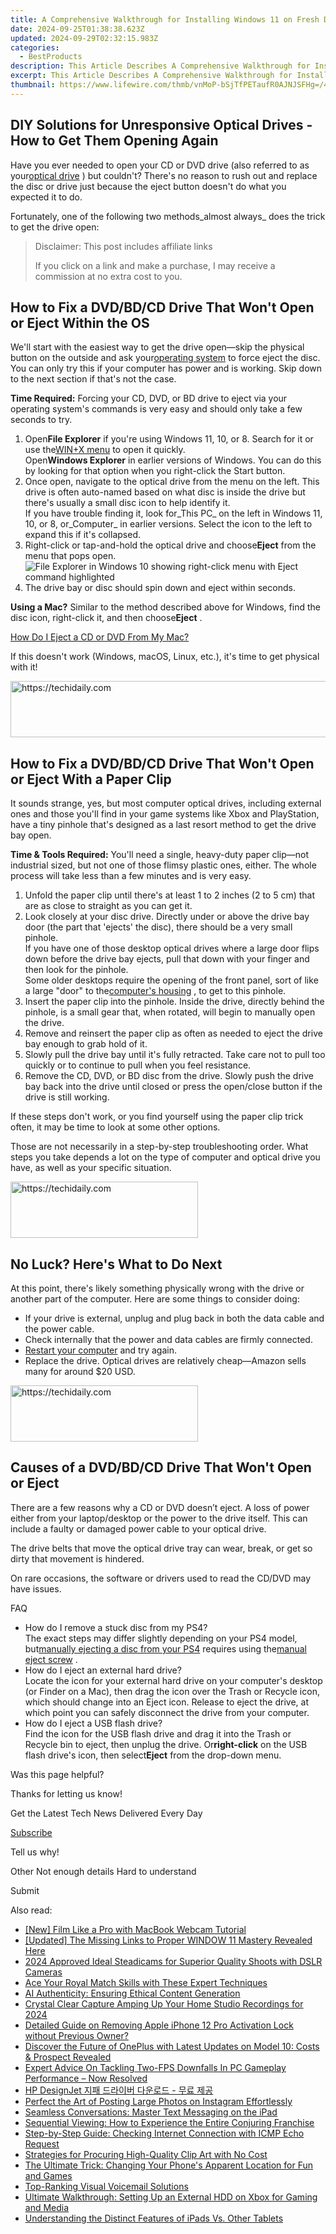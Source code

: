 ```yaml
---
title: A Comprehensive Walkthrough for Installing Windows 11 on Fresh Drives
date: 2024-09-25T01:38:38.623Z
updated: 2024-09-29T02:32:15.983Z
categories:
  - BestProducts
description: This Article Describes A Comprehensive Walkthrough for Installing Windows 11 on Fresh Drives
excerpt: This Article Describes A Comprehensive Walkthrough for Installing Windows 11 on Fresh Drives
thumbnail: https://www.lifewire.com/thmb/vnMoP-bSjTfPETaufR0AJNJSFHg=/400x300/filters:no_upscale():max_bytes(150000):strip_icc():format(webp)/installwindowshdd01-2f6e91750ddc486d822f63490b6af482.jpg
---
```


## DIY Solutions for Unresponsive Optical Drives - How to Get Them Opening Again
 Have you ever needed to open your CD or DVD drive (also referred to as your[optical drive](https://www.lifewire.com/what-is-an-optical-disc-drive-2618157) ) but couldn't? There's no reason to rush out and replace the disc or drive just because the eject button doesn't do what you expected it to do.

 Fortunately, one of the following two methods_almost always_ does the trick to get the drive open:

>  Disclaimer: This post includes affiliate links
>
>  If you click on a link and make a purchase, I may receive a commission at no extra cost to you.
>

## How to Fix a DVD/BD/CD Drive That Won't Open or Eject Within the OS

 We'll start with the easiest way to get the drive open—skip the physical button on the outside and ask your[operating system](https://www.lifewire.com/operating-systems-2625912) to force eject the disc. You can only try this if your computer has power and is working. Skip down to the next section if that's not the case.

**Time Required:** Forcing your CD, DVD, or BD drive to eject via your operating system's commands is very easy and should only take a few seconds to try.

1. Open**File Explorer** if you're using Windows 11, 10, or 8\. Search for it or use the[WIN+X menu](https://www.lifewire.com/what-is-the-power-user-menu-2625968) to open it quickly.  
 Open**Windows Explorer** in earlier versions of Windows. You can do this by looking for that option when you right-click the Start button.
2. Once open, navigate to the optical drive from the menu on the left. This drive is often auto-named based on what disc is inside the drive but there's usually a small disc icon to help identify it.  
 If you have trouble finding it, look for_This PC_ on the left in Windows 11, 10, or 8, or_Computer_ in earlier versions. Select the icon to the left to expand this if it's collapsed.
3. Right-click or tap-and-hold the optical drive and choose**Eject** from the menu that pops open.  
![File Explorer in Windows 10 showing right-click menu with Eject command highlighted](https://www.lifewire.com/thmb/JdH15OVtIjSJeEPIvh9TCVtlnYc=/1500x0/filters:no_upscale():max_bytes(150000):strip_icc():format(webp)/001_fix-dvd-bd-cd-drive-that-wont-open-or-eject-2626113-5bf8523e46e0fb0083220b80.jpg)
4. The drive bay or disc should spin down and eject within seconds.

**Using a Mac?** Similar to the method described above for Windows, find the disc icon, right-click it, and then choose**Eject** .

[How Do I Eject a CD or DVD From My Mac?](https://www.lifewire.com/how-do-i-eject-cd-from-mac-2260195)

 If this doesn't work (Windows, macOS, Linux, etc.), it's time to get physical with it!

<!-- affiliate ads begin -->
<a href="https://ephamedtechinc.pxf.io/c/5597632/2137225/26400" target="_top" id="2137225">
  <img src="//a.impactradius-go.com/display-ad/26400-2137225" border="0" alt="https://techidaily.com" width="728" height="90"/>
</a>
<img height="0" width="0" src="https://ephamedtechinc.pxf.io/i/5597632/2137225/26400" style="position:absolute;visibility:hidden;" border="0" />
<!-- affiliate ads end -->

## How to Fix a DVD/BD/CD Drive That Won't Open or Eject With a Paper Clip

 It sounds strange, yes, but most computer optical drives, including external ones and those you'll find in your game systems like Xbox and PlayStation, have a tiny pinhole that's designed as a last resort method to get the drive bay open.

**Time & Tools Required:** You'll need a single, heavy-duty paper clip—not industrial sized, but not one of those flimsy plastic ones, either. The whole process will take less than a few minutes and is very easy.

1. Unfold the paper clip until there's at least 1 to 2 inches (2 to 5 cm) that are as close to straight as you can get it.
2. Look closely at your disc drive. Directly under or above the drive bay door (the part that 'ejects' the disc), there should be a very small pinhole.  
 If you have one of those desktop optical drives where a large door flips down before the drive bay ejects, pull that down with your finger and then look for the pinhole.  
 Some older desktops require the opening of the front panel, sort of like a large "door" to the[computer's housing](https://www.lifewire.com/what-is-a-computer-case-2618149) , to get to this pinhole.
3. Insert the paper clip into the pinhole. Inside the drive, directly behind the pinhole, is a small gear that, when rotated, will begin to manually open the drive.
4. Remove and reinsert the paper clip as often as needed to eject the drive bay enough to grab hold of it.
5. Slowly pull the drive bay until it's fully retracted. Take care not to pull too quickly or to continue to pull when you feel resistance.
6. Remove the CD, DVD, or BD disc from the drive. Slowly push the drive bay back into the drive until closed or press the open/close button if the drive is still working.

 If these steps don't work, or you find yourself using the paper clip trick often, it may be time to look at some other options.

 Those are not necessarily in a step-by-step troubleshooting order. What steps you take depends a lot on the type of computer and optical drive you have, as well as your specific situation.

<!-- affiliate ads begin -->
<a href="https://aligracehair.sjv.io/c/5597632/1938677/19272" target="_top" id="1938677">
  <img src="//a.impactradius-go.com/display-ad/19272-1938677" border="0" alt="https://techidaily.com" width="300" height="90"/>
</a>
<img height="0" width="0" src="https://aligracehair.sjv.io/i/5597632/1938677/19272" style="position:absolute;visibility:hidden;" border="0" />
<!-- affiliate ads end -->

## No Luck? Here's What to Do Next

 At this point, there's likely something physically wrong with the drive or another part of the computer. Here are some things to consider doing:

* If your drive is external, unplug and plug back in both the data cable and the power cable.
* Check internally that the power and data cables are firmly connected.
* [Restart your computer](https://www.lifewire.com/how-to-reboot-a-computer-2624568) and try again.
* Replace the drive. Optical drives are relatively cheap—Amazon sells many for around $20 USD.

<!-- affiliate ads begin -->
<a href="https://25home.pxf.io/c/5597632/2148646/16836" target="_top" id="2148646">
  <img src="//a.impactradius-go.com/display-ad/16836-2148646" border="0" alt="https://techidaily.com" width="300" height="90"/>
</a>
<img height="0" width="0" src="https://25home.pxf.io/i/5597632/2148646/16836" style="position:absolute;visibility:hidden;" border="0" />
<!-- affiliate ads end -->

## Causes of a DVD/BD/CD Drive That Won't Open or Eject

 There are a few reasons why a CD or DVD doesn’t eject. A loss of power either from your laptop/desktop or the power to the drive itself. This can include a faulty or damaged power cable to your optical drive.

 The drive belts that move the optical drive tray can wear, break, or get so dirty that movement is hindered.

 On rare occasions, the software or drivers used to read the CD/DVD may have issues.

 FAQ

* How do I remove a stuck disc from my PS4?  
 The exact steps may differ slightly depending on your PS4 model, but[manually ejecting a disc from your PS4](https://www.lifewire.com/fix-ps4-that-wont-take-read-or-eject-a-disc-5076329) requires using the[manual eject screw](https://www.playstation.com/en-us/support/hardware/ps4-eject-stuck-disc/) .
* How do I eject an external hard drive?  
 Locate the icon for your external hard drive on your computer's desktop (or Finder on a Mac), then drag the icon over the Trash or Recycle icon, which should change into an Eject icon. Release to eject the drive, at which point you can safely disconnect the drive from your computer.
* How do I eject a USB flash drive?  
 Find the icon for the USB flash drive and drag it into the Trash or Recycle bin to eject, then unplug the drive. Or**right-click** on the USB flash drive's icon, then select**Eject** from the drop-down menu.

Was this page helpful?

Thanks for letting us know!

 Get the Latest Tech News Delivered Every Day

[Subscribe](https://www.lifewire.com/#)

Tell us why!

 Other  Not enough details  Hard to understand

 Submit

<ins class="adsbygoogle"
     style="display:block"
     data-ad-format="autorelaxed"
     data-ad-client="ca-pub-7571918770474297"
     data-ad-slot="1223367746"></ins>

<ins class="adsbygoogle"
     style="display:block"
     data-ad-client="ca-pub-7571918770474297"
     data-ad-slot="8358498916"
     data-ad-format="auto"
     data-full-width-responsive="true"></ins>

<span class="atpl-alsoreadstyle">Also read:</span>
<div><ul>
<li><a href="https://video-capture.techidaily.com/new-film-like-a-pro-with-macbook-webcam-tutorial/"><u>[New] Film Like a Pro with MacBook Webcam Tutorial</u></a></li>
<li><a href="https://article-posts.techidaily.com/updated-the-missing-links-to-proper-window-11-mastery-revealed-here/"><u>[Updated] The Missing Links to Proper WINDOW 11 Mastery Revealed Here</u></a></li>
<li><a href="https://article-posts.techidaily.com/2024-approved-ideal-steadicams-for-superior-quality-shoots-with-dslr-cameras/"><u>2024 Approved Ideal Steadicams for Superior Quality Shoots with DSLR Cameras</u></a></li>
<li><a href="https://techno-recovery.techidaily.com/ace-your-royal-match-skills-with-these-expert-techniques/"><u>Ace Your Royal Match Skills with These Expert Techniques</u></a></li>
<li><a href="https://tech-hub.techidaily.com/ai-authenticity-ensuring-ethical-content-generation/"><u>AI Authenticity: Ensuring Ethical Content Generation</u></a></li>
<li><a href="https://youtube-videos.techidaily.com/crystal-clear-capture-amping-up-your-home-studio-recordings-for-2024/"><u>Crystal Clear Capture Amping Up Your Home Studio Recordings for 2024</u></a></li>
<li><a href="https://apple-account.techidaily.com/detailed-guide-on-removing-apple-iphone-12-pro-activation-lock-without-previous-owner-by-drfone-ios/"><u>Detailed Guide on Removing Apple iPhone 12 Pro Activation Lock without Previous Owner?</u></a></li>
<li><a href="https://techtrends.techidaily.com/discover-the-future-of-oneplus-with-latest-updates-on-model-10-costs-and-prospect-revealed/"><u>Discover the Future of OnePlus with Latest Updates on Model 10: Costs & Prospect Revealed</u></a></li>
<li><a href="https://program-issues.techidaily.com/expert-advice-on-tackling-two-fps-downfalls-in-pc-gameplay-performance-now-resolved/"><u>Expert Advice On Tackling Two-FPS Downfalls In PC Gameplay Performance – Now Resolved</u></a></li>
<li><a href="https://driver-download.techidaily.com/hp-designjet/"><u>HP DesignJet 지패 드라이버 다운로드 - 무료 제공</u></a></li>
<li><a href="https://techtrends.techidaily.com/perfect-the-art-of-posting-large-photos-on-instagram-effortlessly/"><u>Perfect the Art of Posting Large Photos on Instagram Effortlessly</u></a></li>
<li><a href="https://techtrends.techidaily.com/seamless-conversations-master-text-messaging-on-the-ipad/"><u>Seamless Conversations: Master Text Messaging on the iPad</u></a></li>
<li><a href="https://techtrends.techidaily.com/sequential-viewing-how-to-experience-the-entire-conjuring-franchise/"><u>Sequential Viewing: How to Experience the Entire Conjuring Franchise</u></a></li>
<li><a href="https://techtrends.techidaily.com/step-by-step-guide-checking-internet-connection-with-icmp-echo-request/"><u>Step-by-Step Guide: Checking Internet Connection with ICMP Echo Request</u></a></li>
<li><a href="https://vp-tips.techidaily.com/strategies-for-procuring-high-quality-clip-art-with-no-cost/"><u>Strategies for Procuring High-Quality Clip Art with No Cost</u></a></li>
<li><a href="https://techtrends.techidaily.com/the-ultimate-trick-changing-your-phones-apparent-location-for-fun-and-games/"><u>The Ultimate Trick: Changing Your Phone's Apparent Location for Fun and Games</u></a></li>
<li><a href="https://techtrends.techidaily.com/top-ranking-visual-voicemail-solutions/"><u>Top-Ranking Visual Voicemail Solutions</u></a></li>
<li><a href="https://techtrends.techidaily.com/ultimate-walkthrough-setting-up-an-external-hdd-on-xbox-for-gaming-and-media/"><u>Ultimate Walkthrough: Setting Up an External HDD on Xbox for Gaming and Media</u></a></li>
<li><a href="https://techtrends.techidaily.com/understanding-the-distinct-features-of-ipads-vs-other-tablets/"><u>Understanding the Distinct Features of iPads Vs. Other Tablets</u></a></li>
</ul></div>

